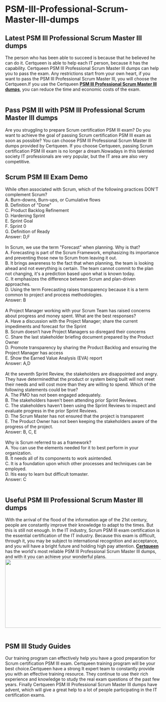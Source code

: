 # PSM-III-Professional-Scrum-Master-III-dumps
<h2>
	Latest PSM III Professional Scrum Master III dumps
</h2>
The person who has been able to succeed is because that he believed he can do it. Certqueen is able to help each IT person, because it has the capability. Certqueen PSM III Professional Scrum Master III dumps can help you to pass the exam. Any restrictions start from your own heart, if you want to pass the PSM III Professional Scrum Master III, you will choose the Certqueen.If you use the Certqueen <a href="https://www.certqueen.com/PSM-III.html" target="_blank"><strong>PSM III Professional Scrum Master III dumps</strong></a>, you can reduce the time and economic costs of the exam.<br />
<br />
<h2>
	Pass PSM III with PSM III Professional Scrum Master III dumps
</h2>
Are you struggling to prepare Scrum certification PSM III exam? Do you want to achieve the goal of passing Scrum certification PSM III exam as soon as possible? You can choose PSM III Professional Scrum Master III dumps provided by Certqueen. If you choose Certqueen, passing Scrum certification PSM III exam is no longer a dream.Nowadays in this talented society IT professionals are very popular, but the IT area are also very competitive.<br />
<h2>
	Scrum PSM III Exam Demo
</h2>
While often associated with Scrum, which of the following practices DON'T complement Scrum? <br />
A. Burn-downs, Burn-ups, or Cumulative flows <br />
B. Definition of "Done" <br />
C. Product Backlog Refinement <br />
D. Hardening Sprint <br />
E. Sprint Goal <br />
F. Sprint 0 <br />
G. Definition of Ready <br />
Answer: D,F<br />
<br />
In Scrum, we use the term "Forecast" when planning. Why is that? <br />
A. Forecasting is part of the Scrum Framework, emphasizing its importance and preventing those new to Scrum from leaving it out. <br />
B. It brings awareness to the fact that when planning, the team is looking ahead and not everything is certain. The team cannot commit to the plan not changing, it's a prediction based upon what is known today. <br />
C. It emphasizes the difference between Scrum and plan-driven approaches. <br />
D. Using the term Forecasting raises transparency because it is a term common to project and process methodologies. <br />
Answer: B<br />
<br />
A Project Manager working with your Scrum Team has raised concerns about progress and money spent. What are the best responses? <br />
A. Have a discussion with the Project Manager; share the current impediments and forecast for the Sprint <br />
B. Scrum doesn’t have Project Managers so disregard their concerns <br />
C. Share the last stakeholder briefing document prepared by the Product Owner <br />
D. Promote transparency by sharing the Product Backlog and ensuring the Project Manager has access <br />
E. Show the Earned Value Analysis (EVA) report <br />
Answer: A,D<br />
<br />
At the seventh Sprint Review, the stakeholders are disappointed and angry. They have determinedthat the product or system being built will not meet their needs and will cost more than they are willing to spend. Which of the following statements could be true? <br />
A. The PMO has not been engaged adequately. <br />
B. The stakeholders haven't been attending prior Sprint Reviews. <br />
C. The stakeholders haven't been using the Sprint Reviews to inspect and evaluate progress in the prior Sprint Reviews. <br />
D. The Scrum Master has not ensured that the project is transparent <br />
E. The Product Owner has not been keeping the stakeholders aware of the progress of the project. <br />
Answer: B, C, E<br />
<br />
Why is Scrum referred to as a framework? <br />
A. You can use the elements needed for it to best perform in your organization. <br />
B. It needs all of its components to work asintended. <br />
C. It is a foundation upon which other processes and techniques can be employed. <br />
D. Itis easy to learn but difficult tomaster. <br />
Answer: C<br />
<br />
<h2>
	Useful PSM III Professional Scrum Master III dumps
</h2>
With the arrival of the flood of the information age of the 21st century, people are constantly improve their knowledge to adapt to the times. But this is still not enough. In the IT industry, Scrum PSM III exam certification is the essential certification of the IT industry. Because this exam is difficult, through it, you may be subject to international recognition and acceptance, and you will have a bright future and holding high pay attention. <a href="http://www.certqueen.com/" target="_blank"><strong>Certqueen</strong></a> has the world's most reliable PSM III Professional Scrum Master III dumps, and with it you can achieve your wonderful plans.<br />
<div style="text-align:center;">
	<a href="https://www.certqueen.com/promotion.asp" target="_blank"><img src="https://www.certqueen.com/T/CQ-COM/images/uploads/20221018103303_7098.jpg" width="600" height="221" alt="" /></a><br />
</div>
<br />
<h2>
	PSM III Study Guides
</h2>
Our training program can effectively help you have a good preparation for Scrum certification PSM III exam. Certqueen training program will be your best choice.Certqueen have a strong It expert team to constantly provide you with an effective training resource. They continue to use their rich experience and knowledge to study the real exam questions of the past few years. Finally Certqueen PSM III Professional Scrum Master III dumps have advent, which will give a great help to a lot of people participating in the IT certification exams.
